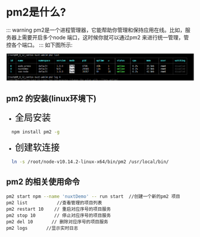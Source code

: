 # pm2是什么?
:::  warning
  pm2是一个进程管理器，它能帮助你管理和保持应用在线。比如，服务器上需要开启多个node 端口，这时候你就可以通过pm2 来进行统一管理，管控各个端口。
:::
如下图所示:

![solar](../../.vuepress/public/img/pm2.png)

## pm2 的安装(linux环境下)
- <font face="黑体" color= black  size= 5>全局安装</font>
```sh
  npm install pm2 -g
```
- <font face="黑体" color= black  size= 5>创建软连接</font>
```sh
  ln -s /root/node-v10.14.2-linux-x64/bin/pm2 /usr/local/bin/
```

## pm2 的相关使用命令
```sh
pm2 start npm --name 'nuxtDemo' -- run start  //创建一个新的pm2 项目
pm2 list           //查看管理的项目列表
pm2 restart 10    // 重启对应序号的项目服务
pm2 stop 10       // 停止对应序号的项目服务
pm2 del 10       // 删除对应序号的项目服务
pm2 logs       //显示实时日志

```